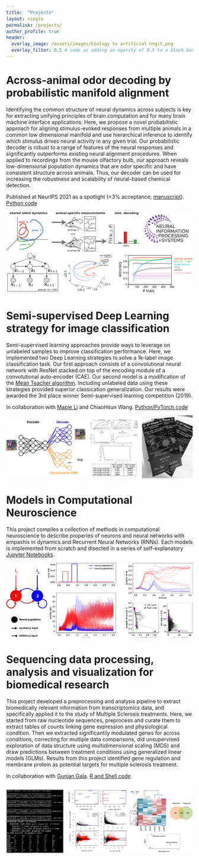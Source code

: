 ```yaml
---
title:  "Projects"
layout: single
permalink: /projects/
author_profile: true
header:
  overlay_image: /assets/images/biology to artificial nngit.png
  overlay_filter: 0.5 # same as adding an opacity of 0.5 to a black background
---
```


# Across-animal odor decoding by probabilistic manifold alignment 
Identifying the common structure of neural dynamics across subjects is key for extracting unifying principles of brain computation and for many brain machine interface applications. Here, we propose a novel probabilistic approach for aligning stimulus-evoked responses from multiple animals in a common low dimensional manifold and use hierarchical inference to identify which stimulus drives neural activity in any given trial. Our probabilistic decoder is robust to a range of features of the neural responses and significantly outperforms existing neural alignment procedures. When applied to recordings from the mouse olfactory bulb, our approach reveals low-dimensional population dynamics that are odor specific and have consistent structure across animals. Thus, our decoder can be used for increasing the robustness and scalability of neural-based chemical detection. 

Published at NeurIPS 2021 as a spotlight (<3% acceptance; [manuscript](https://proceedings.neurips.cc/paper/2021/hash/aad64398a969ec3186800d412fa7ab31-Abstract.html)). [Python code](https://github.com/pedroherrerovidal/amLDS)

[![](../assets/images/amlds_neurips.png)](https://github.com/pedroherrerovidal/amLDS)

# Semi-supervised Deep Learning strategy for image classification
Semi-supervised learning approaches provide ways to leverage on unlabeled samples to improve classification performance. Here, we implemented two Deep Learning strategies to solve a 1k-label image classification task. Our first approach consists of a convolutional neural network with ResNet stacked on top of the encoding module of a convolutional auto-encoder (CAE). Our second model is a modification of the [Mean Teacher algorithm](https://papers.nips.cc/paper/6719-mean-teachers-are-better-role-models-weight-averaged-consistency-targets-improve-semi-supervised-deep-learning-results.pdf). Including unlabeled data using these strategies provided superior classication generalization. Our results were awarded the 3rd place winner Semi-supervised learning competition (2019). 

In collaboration with [Maple Li](https://github.com/Millebean) and ChiaoHsun Wang. [Python/PyTorch code](https://github.com/pedroherrerovidal/Semi-supervised_Learning_DL)

[![](../assets/images/SSL_DL.jpg)](https://github.com/pedroherrerovidal/Semi-supervised_Learning_DL)

# Models in Computational Neuroscience
This project compiles  a collection of methods in computational neuroscience to describe properies of neurons and neural networks with empashis in dynamics and Recurrent Neural Networks (RNNs). Each models is implemented from scratch and disected in a series of self-explanatory [Jupyter Notebooks](https://github.com/pedroherrerovidal/ComputationalNeuroscience). 

[![](../assets/images/compNS.jpg)](https://github.com/pedroherrerovidal/ComputationalNeuroscience)

# Sequencing data processing, analysis and visualization for biomedical research
This project developed a preprocessing and analysis pipeline to extract biomedically relevant information from transcriptomics data, and specifically applied it to the study of Multiple Sclerosis treatments. Here, we started from raw nucleotide sequences, preprocess and curate them to extract tables of counts linking gene expression and physiological condition. Then we extracted significantily modulated genes for across conditions, correcting for multiple data comparisons, did unsupervised exploration of data structure using multidimensional scaling (MDS) and draw predictions between treatment conditions using generalized linear models (GLMs). Results from this project identified gene regulation and membrane protein as potential targets for multiple sclerosis treatment. 

In collaboration with [Gunjan Gala](https://github.com/gunjangala). [R and Shell code](https://github.com/pedroherrerovidal/GeneTranscriptomicDataAnalysis)

[![](../assets/images/geneTools.jpg)](https://github.com/pedroherrerovidal/GeneTranscriptomicDataAnalysis)
